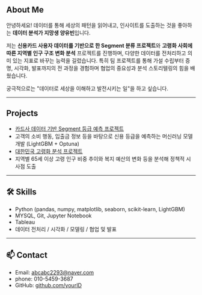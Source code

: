 
## About Me

안녕하세요! 데이터를 통해 세상의 패턴을 읽어내고, 인사이트를 도출하는 것을 좋아하는 **데이터 분석가 지망생 양유빈**입니다.

저는 **신용카드 사용자 데이터를 기반으로 한 Segment 분류 프로젝트**와 **고령화 사회에 따른 지역별 인구 구조 변화 분석** 프로젝트를 진행하며, 다양한 데이터를 전처리하고 의미 있는 지표로 바꾸는 능력을 길렀습니다.
특히 팀 프로젝트를 통해 가설 수립부터 증명, 시각화, 발표까지의 전 과정을 경험하며 협업의 중요성과 분석 스토리텔링의 힘을 배웠습니다.

궁극적으로는 "데이터로 세상을 이해하고 발전시키는 일"을 하고 싶습니다.

---

##  Projects
-  [카드사 데이터 기반 Segment 등급 예측 프로젝트](./segment-prediction/)
  - 고객의 소비 행동, 입출금 정보 등을 바탕으로 신용 등급을 예측하는 머신러닝 모델 개발 (LightGBM + Optuna)
-  [대한민국 고령화 분석 프로젝트](https://github.com/yubin3687/data-projects/blob/main/3%EC%A1%B0%20%EB%AF%B8%EB%93%9C%ED%94%84%EB%A1%9C%EC%A0%9D%ED%8A%B8%20%EC%B5%9C%EC%A2%85%EB%B3%B8.pdf)
  - 지역별 65세 이상 고령 인구 비중 추이와 복지 예산의 변화 등을 분석해 정책적 시사점 도출

---

## 🛠️ Skills
- Python (pandas, numpy, matplotlib, seaborn, scikit-learn, LightGBM)
- MYSQL, Git, Jupyter Notebook
- Tableau
- 데이터 전처리 / 시각화 / 모델링 / 협업 및 발표

---

## 📫 Contact
- Email: abcabc2293@naver.com  
- phone: 010-5459-3687   
- GitHub: [github.com/yourID](https://github.com/yubin3687)
